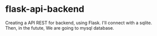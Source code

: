 # flask-api-backend
Creating a API REST for backend, using Flask. I'll connect with a sqlite. Then, in the futute, We are going to mysql database.
